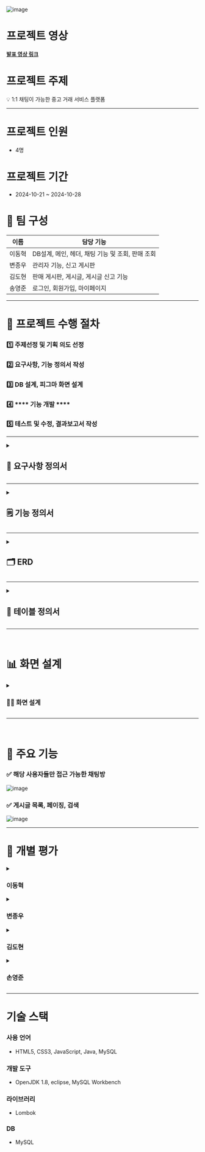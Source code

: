 
![image](https://github.com/user-attachments/assets/b9b3a259-5f12-4b28-ac5e-314537e59dcf)


# 프로젝트 영상

<a href="https://youtu.be/OC505BOLNjk?feature=shared" target="_blank">**발표 영상 링크**</a>


# 프로젝트 주제

<aside>
💡
1:1 채팅이 가능한 중고 거래 서비스 플랫폼

</aside>

---

# **프로젝트 인원**

- 4명

# **프로젝트 기간**

- 2024-10-21 ~ 2024-10-28

# **👥 팀 구성**

| **이름** | **담당 기능** |
| --- | --- |
| 이동혁 | DB설계, 메인, 헤더, 채팅 기능 및 조회, 판매 조회 |
| 변종우 | 관리자 기능, 신고 게시판 |
| 김도현 | 판매 게시판, 게시글, 게시글 신고 기능 |
| 송영준 | 로그인, 회원가입, 마이페이지 |

---

# **🚀 프로젝트 수행 절차**

### **1️⃣ 주제선정 및 기획 의도 선정**

### **2️⃣ 요구사항, 기능 정의서 작성**

### **3️⃣ DB 설계, 피그마 화면 설계**

### 4️⃣ **** 기능 개발 ****

### **5️⃣ 테스트 및 수정, 결과보고서 작성**


---



<details>
<summary><h2>📑 <strong>요구사항 정의서</strong></h2></summary>
  
  ![image](https://github.com/user-attachments/assets/53857138-bc3b-451f-be89-f0863013126d)
</details>

---

<details>
  <summary><h2>🗒️ <strong>기능 정의서</strong></h2></summary>

    
  ![image](https://github.com/user-attachments/assets/31bcbd63-c125-412c-9405-c46a898fb728)
    
  ![image](https://github.com/user-attachments/assets/5abc3f33-3ced-48dc-8453-4d2f7097e405)
  
  ![image](https://github.com/user-attachments/assets/d516f526-ccba-46b7-b221-6f5e0210d4bc)
  
</details>

---

<details>
<summary><h2>🗂️ <strong>ERD</strong></h2></summary>
  
![image](https://github.com/user-attachments/assets/7e9c9ce5-779c-4169-b55e-8f09e048daad)
</details>

---

<details>
  <summary><h2>📃 <strong>테이블 정의서</strong></h2></summary>
  
![image](https://github.com/user-attachments/assets/a2d5c1e5-1dfc-46f3-8e76-903817ac96de)
![image](https://github.com/user-attachments/assets/fe3cddf9-6f9a-4b80-a028-d0778710df79)
![image](https://github.com/user-attachments/assets/2e6f7ea8-8363-4bc6-9667-5b854068fa8b)
![image](https://github.com/user-attachments/assets/88af5872-2d73-4532-80d2-413c2c5d7305)
![image](https://github.com/user-attachments/assets/dc87d32b-015f-4fe8-b43e-a7b63b77db14)
![image](https://github.com/user-attachments/assets/cf3157fc-c0ce-4316-a100-ba0a02da1b3b)
![image](https://github.com/user-attachments/assets/762e085c-aebf-4ddb-b8c6-c11c4940e3db)


</details>  

---
&nbsp;
# 📊 **화면 설계**

<details>
  <summary><h3>👨‍💻 <strong>화면 설계</strong></h3></summary>

![image](https://github.com/user-attachments/assets/60cccd50-1235-44d7-aae1-e401b0698bd5)
![image](https://github.com/user-attachments/assets/5b4aee87-be37-4e47-bcb8-cdd313c78826)
![image](https://github.com/user-attachments/assets/1ebbc94b-4cd2-49ac-b89c-5dedb17f1214)
![image](https://github.com/user-attachments/assets/04cc39a4-275a-4093-a072-45d21d305257)
![image](https://github.com/user-attachments/assets/3fae8f86-c780-45be-85b1-2af901716409)
![image](https://github.com/user-attachments/assets/5e60a548-9100-4231-8eb5-55ed830f0cc2)
![image](https://github.com/user-attachments/assets/51587795-bc3d-47b1-90c4-5a1804d1a473)
![image](https://github.com/user-attachments/assets/6993331f-fde8-4750-977d-a40a3124896d)








</details>



---

&nbsp;
# **🎯 주요 기능**

### **✅ 해당 사용자들만 접근 가능한 채팅방**
![image](https://github.com/user-attachments/assets/e8390ab5-1bd7-48ce-aa7b-0d8fa87ff103)

### **✅ 게시글 목록, 페이징, 검색**
![image](https://github.com/user-attachments/assets/f684b8b4-a765-42c9-a324-f0f833cee576)


---

# **📝 개별 평가**

<details>
<summary><h3><strong>이동혁</strong></h3></summary>

![image](https://github.com/user-attachments/assets/e41b3a99-e228-4634-afb5-799224a141e0)


</details>


<details>
<summary><h3><strong>변종우</strong></h3></summary>

![image](https://github.com/user-attachments/assets/94627a18-97e1-4f10-8454-e7188113790f)

</details>

<details>
<summary><h3><strong>김도현</strong></h3></summary>

![image](https://github.com/user-attachments/assets/3ff39c70-2fa1-4074-ae3b-b471795def9f)


</details>

<details>
<summary><h3><strong>손영준</strong></h3></summary>

![image](https://github.com/user-attachments/assets/55705918-ae35-4b28-814f-a0a8ff58fcf5)


</details>

---

# 기술 스택

### 사용 언어

- HTML5, CSS3, JavaScript, Java, MySQL

### 개발 도구

- OpenJDK 1.8, eclipse, MySQL Workbench

### 라이브러리

- Lombok

### DB

- MySQL
